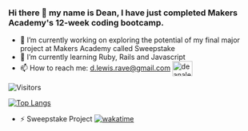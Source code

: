 ### Hi there 👋 my name is Dean, I have just completed Makers Academy's 12-week coding bootcamp.

- 🔭 I’m currently working on exploring the potential of my final major project at Makers Academy called Sweepstake
- 🌱 I’m currently learning Ruby, Rails and Javascript 
- 📫 How to reach me: d.lewis.rave@gmail.com <a href="https://www.linkedin.com/in/deanalewis/" target="blank"><img align="center" src="https://raw.githubusercontent.com/rahuldkjain/github-profile-readme-generator/master/src/images/icons/Social/linked-in-alt.svg" alt="deanalewis" height="30" width="40" /></a>
<!--
**doinyne/doinyne** is a ✨ _special_ ✨ repository because its `README.md` (this file) appears on your GitHub profile.

Here are some ideas to get you started:


- 👯 I’m looking to collaborate on ...
- 🤔 I’m looking for help with ...
- 💬 Ask me about ...
- 📫 How to reach me: ...
- 😄 Pronouns: ...
- ⚡ Fun fact: ...
-->

![Visitors](https://api.visitorbadge.io/api/visitors?path=doinyne&labelColor=%2337d67a&countColor=%23555555)

[![Top Langs](https://github-readme-stats.vercel.app/api/top-langs/?username=doinyne&layout=compact)](https://github.com/doinyne/github-readme-stats)
- ⚡ Sweepstake Project
[![wakatime](https://wakatime.com/badge/user/84f770b7-133a-452b-a73b-784bd2380a0f/project/6dbdc6d7-bc8e-4b07-92f6-c123bade47b5.svg)](https://wakatime.com/badge/user/84f770b7-133a-452b-a73b-784bd2380a0f/project/6dbdc6d7-bc8e-4b07-92f6-c123bade47b5)
